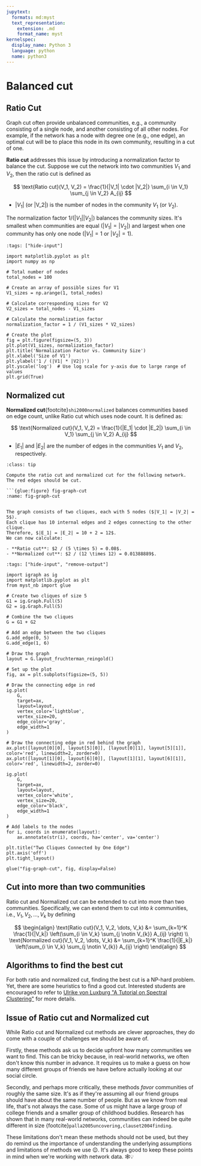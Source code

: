 ```yaml
---
jupytext:
  formats: md:myst
  text_representation:
    extension: .md
    format_name: myst
kernelspec:
  display_name: Python 3
  language: python
  name: python3
---
```


# Balanced cut

## Ratio Cut

Graph cut often provide unbalanced communities, e.g., a community consisting of a single node, and another consisting of all other nodes. For example, if the network has a node with degree one (e.g., one edge), an optimal cut will be to place this node in its own community, resulting in a cut of one.

**Ratio cut** addresses this issue by introducing a normalization factor to balance the cut.
Suppose we cut the network into two communities $V_1$ and $V_2$, then the ratio cut is defined as

$$
\text{Ratio cut}(V_1, V_2) = \frac{1}{|V_1| \cdot |V_2|} \sum_{i \in V_1} \sum_{j \in V_2} A_{ij}
$$

- $|V_1|$ (or |V_2|) is the number of nodes in the community $V_1$ (or $V_2$).

The normalization factor $1/(|V_1| |V_2|)$ balances the community sizes. It's smallest when communities are equal ($|V_1| = |V_2|$) and largest when one community has only one node ($|V_1| = 1$ or $|V_2| = 1$).


```{code-cell} ipython3
:tags: ["hide-input"]

import matplotlib.pyplot as plt
import numpy as np

# Total number of nodes
total_nodes = 100

# Create an array of possible sizes for V1
V1_sizes = np.arange(1, total_nodes)

# Calculate corresponding sizes for V2
V2_sizes = total_nodes - V1_sizes

# Calculate the normalization factor
normalization_factor = 1 / (V1_sizes * V2_sizes)

# Create the plot
fig = plt.figure(figsize=(5, 3))
plt.plot(V1_sizes, normalization_factor)
plt.title('Normalization Factor vs. Community Size')
plt.xlabel('Size of V1')
plt.ylabel('1 / (|V1| * |V2|)')
plt.yscale('log')  # Use log scale for y-axis due to large range of values
plt.grid(True)
```

## Normalized cut

**Normalized cut**{footcite}`shi2000normalized` balances communities based on edge count, unlike Ratio cut which uses node count. It is defined as:

$$
\text{Normalized cut}(V_1, V_2) = \frac{1}{|E_1| \cdot |E_2|} \sum_{i \in V_1} \sum_{j \in V_2} A_{ij}
$$

- $|E_1|$ and $|E_2|$ are the number of edges in the communities $V_1$ and $V_2$, respectively.



```{admonition} Exercise
:class: tip

Compute the ratio cut and normalized cut for the following network. The red edges should be cut.

```{glue:figure} fig-graph-cut
:name: fig-graph-cut

```

```{dropdown} Click here to reveal the answer

The graph consists of two cliques, each with 5 nodes ($|V_1| = |V_2| = 5$).
Each clique has 10 internal edges and 2 edges connecting to the other clique.
Therefore, $|E_1| = |E_2| = 10 + 2 = 12$.
We can now calculate:

- **Ratio cut**: $2 / (5 \times 5) = 0.08$.
- **Normalized cut**: $2 / (12 \times 12) = 0.01388889$.

```

```{code-cell} ipython3
:tags: ["hide-input", "remove-output"]

import igraph as ig
import matplotlib.pyplot as plt
from myst_nb import glue

# Create two cliques of size 5
G1 = ig.Graph.Full(5)
G2 = ig.Graph.Full(5)

# Combine the two cliques
G = G1 + G2

# Add an edge between the two cliques
G.add_edge(0, 5)
G.add_edge(1, 6)

# Draw the graph
layout = G.layout_fruchterman_reingold()

# Set up the plot
fig, ax = plt.subplots(figsize=(5, 5))

# Draw the connecting edge in red
ig.plot(
    G,
    target=ax,
    layout=layout,
    vertex_color='lightblue',
    vertex_size=20,
    edge_color='gray',
    edge_width=1
)

# Draw the connecting edge in red behind the graph
ax.plot([layout[0][0], layout[5][0]], [layout[0][1], layout[5][1]], color='red', linewidth=2, zorder=0)
ax.plot([layout[1][0], layout[6][0]], [layout[1][1], layout[6][1]], color='red', linewidth=2, zorder=0)

ig.plot(
    G,
    target=ax,
    layout=layout,
    vertex_color='white',
    vertex_size=20,
    edge_color='black',
    edge_width=1
)

# Add labels to the nodes
for i, coords in enumerate(layout):
    ax.annotate(str(i), coords, ha='center', va='center')

plt.title("Two Cliques Connected by One Edge")
plt.axis('off')
plt.tight_layout()

glue("fig-graph-cut", fig, display=False)
```

## Cut into more than two communities

Ratio cut and Normalized cut can be extended to cut into more than two communities. Specifically, we can extend them to cut into $k$ communities, i.e., $V_1, V_2, \dots, V_k$ by defining

$$
\begin{align}
\text{Ratio cut}(V_1, V_2, \dots, V_k) &= \sum_{k=1}^K \frac{1}{|V_k|} \left(\sum_{i \in V_k} \sum_{j \notin V_{k}} A_{ij} \right) \\
\text{Normalized cut}(V_1, V_2, \dots, V_k) &= \sum_{k=1}^K \frac{1}{|E_k|} \left(\sum_{i \in V_k} \sum_{j \notin V_{k}} A_{ij} \right)
\end{align}
$$

## Algorithms to find the best cut

For both ratio and normalized cut, finding the best cut is a NP-hard problem. Yet, there are some heuristics to find a good cut.
Interested students are encouraged to refer to [Ulrike von Luxburg "A Tutorial on Spectral Clustering"](https://arxiv.org/abs/0711.0189) for more details.

## Issue of Ratio cut and Normalized cut

While Ratio cut and Normalized cut methods are clever approaches, they do come with a couple of challenges we should be aware of.

Firstly, these methods ask us to decide upfront how many communities we want to find. This can be tricky because, in real-world networks, we often don't know this number in advance. It requires us to make a guess on how many different groups of friends we have before actually looking at our social circle.

Secondly, and perhaps more critically, these methods *favor* communities of roughly the same size.
It's as if they're assuming all our friend groups should have about the same number of people.
But as we know from real life, that's not always the case.
Some of us might have a large group of college friends and a smaller group of childhood buddies.
Research has shown that in many real-world networks, communities can indeed be quite different in size {footcite}`palla2005uncovering,clauset2004finding`.

These limitations don't mean these methods should not be used, but they do remind us the importance of understanding the underlying assumptions and limitations of methods we use 😉.
It's always good to keep these points in mind when we're working with network data. 🕸️💡

```{footbibliography}
```